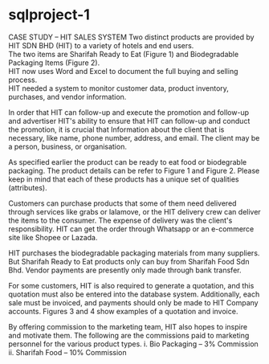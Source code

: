 # sqlproject-1

CASE STUDY – HIT SALES SYSTEM 
Two distinct products are provided by HIT SDN BHD (HIT) to a variety of hotels and end 
users.  
The two items are Sharifah Ready to Eat (Figure 1) and Biodegradable Packaging Items 
(Figure 2).  
HIT now uses Word and Excel to document the full buying and selling process.  
HIT needed a system to monitor customer data, product inventory, purchases, and vendor information.  

In order that HIT can follow-up and execute the promotion and follow-up and advertiser 
HIT's ability to ensure that HIT can follow-up and conduct the promotion, it is crucial that 
Information about the client that is necessary, like name, phone number, address, and email. The 
client may be a person, business, or organisation.  

As specified earlier the product can be ready to eat food or biodegrable packaging. The 
product details can be refer to Figure 1 and Figure 2. Please keep in mind that each of these 
products has a unique set of qualities (attributes).  

Customers can purchase products that some of them need delivered through services like 
grabs or lalamove, or the HIT delivery crew can deliver the items to the consumer. The expense of 
delivery was the client's responsibility. HIT can get the order through Whatsapp or an e-commerce 
site like Shopee or Lazada.  

HIT purchases the biodegradable packaging materials from many suppliers. But Sharifah 
Ready to Eat products only can buy from Sharifah Food Sdn Bhd. Vendor payments are presently 
only made through bank transfer.  

For some customers, HIT is also required to generate a quotation, and this quotation must 
also be entered into the database system. Additionally, each sale must be invoiced, and payments 
should only be made to HIT Company accounts. Figures 3 and 4 show examples of a quotation 
and invoice.  

By offering commission to the marketing team, HIT also hopes to inspire and motivate 
them. The following are the commissions paid to marketing personnel for the various product 
types.
i. Bio Packaging – 3% Commission
ii. Sharifah Food – 10% Commission
